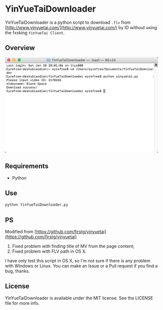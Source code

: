 # YinYueTaiDownloader

YinYueTaiDownloader is a python script to download `.flv` from [http://www.yinyuetai.com/](http://www.yinyuetai.com/) by ID without using the fxxking `YinYueTai Client`.

## Overview

![](assets/screenshot.png)

## Requirements

- Python

## Use

```python
python YinYueTaiDownloader.py
```

## PS

Modified from [https://github.com/firstg/yinyuetai](https://github.com/firstg/yinyuetai)

1. Fixed problem with finding title of MV from the page content;
2. Fixed problem with FLV path in OS X.

I have only test this script in OS X, so I'm not sure if there is any problem with Windows or Linux. You can make an Issue or a Pull request if you find a bug, thanks.

## License

YinYueTaiDownloader is available under the MIT license. See the LICENSE file for more info.
